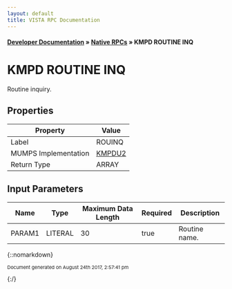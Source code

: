 ```yaml
---
layout: default
title: VISTA RPC Documentation
---
```


#### [Developer Documentation](../index) &#187; [Native RPCs](TableOfContents) &#187; KMPD ROUTINE INQ<br/>
# KMPD ROUTINE INQ

Routine inquiry.

## Properties

Property | Value
--- | ---
Label | ROUINQ
MUMPS Implementation | [KMPDU2](http://code.osehra.org/dox/Routine_KMPDU2_source.html)
Return Type | ARRAY


## Input Parameters

Name | Type | Maximum Data Length | Required | Description
--- | --- | --- | --- | ---
PARAM1 | LITERAL | 30 | true | Routine name.



{::nomarkdown} <br/><p style="font-size: 11px">Document generated on August 24th 2017, 2:57:41 pm</p>{:/}